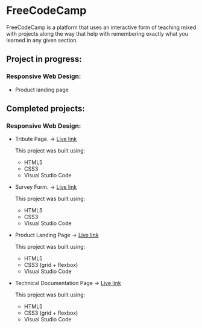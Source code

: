 # FreeCodeCamp

FreeCodeCamp is a platform that uses an interactive form of teaching mixed with projects along the way that help with remembering exactly what you learned in any given section.

## Project in progress:

### Responsive Web Design:

* Product landing page

## Completed projects:

### Responsive Web Design:

* Tribute Page. -> [Live link](https://sneakzz.github.io/FreeCodeCamp/ResponsiveWebDesignProjects/Tribute%20page/)

  This project was built using:
    * HTML5
    * CSS3
    * Visual Studio Code
    
* Survey Form. -> [Live link](https://sneakzz.github.io/FreeCodeCamp/ResponsiveWebDesignProjects/Survey%20form/)

  This project was built using:
    * HTML5
    * CSS3
    * Visual Studio Code

* Product Landing Page -> [Live link](https://sneakzz.github.io/FreeCodeCamp/Responsive%20Web%20Design%20Projects/Product%20Landing%20Page/)

  This project was built using:
    * HTML5
    * CSS3 (grid + flexbox)
    * Visual Studio Code

* Technical Documentation Page -> [Live link](https://sneakzz.github.io/FreeCodeCamp/Responsive%20Web%20Design%20Projects/Technical%20Documentation%20Page/)

  This project was built using:
    * HTML5
    * CSS3 (grid + flexbox)
    * Visual Studio Code